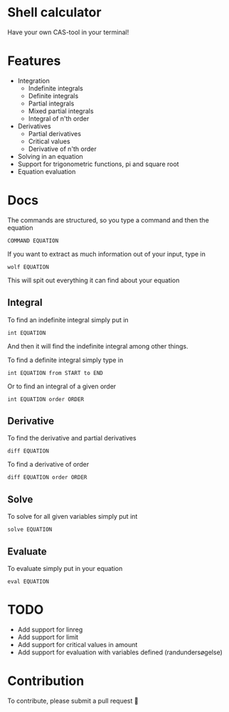 # Shell calculator
Have your own CAS-tool in your terminal!

# Features
- Integration
    - Indefinite integrals
    - Definite integrals
    - Partial integrals
    - Mixed partial integrals
    - Integral of n'th order
- Derivatives
    - Partial derivatives
    - Critical values
    - Derivative of n'th order
- Solving in an equation
- Support for trigonometric functions, pi and square root
- Equation evaluation

# Docs
The commands are structured, so you type a command and then the equation

```
COMMAND EQUATION
```

If you want to extract as much information out of your input, type in
```
wolf EQUATION
```
This will spit out everything it can find about your equation

## Integral
To find an indefinite integral simply put in
```
int EQUATION
```
And then it will find the indefinite integral among other things.

To find a definite integral simply type in
```
int EQUATION from START to END
```

Or to find an integral of a given order
```
int EQUATION order ORDER
```

## Derivative
To find the derivative and partial derivatives
```
diff EQUATION
```

To find a derivative of order
```
diff EQUATION order ORDER
```

## Solve
To solve for all given variables simply put int
```
solve EQUATION
```

## Evaluate
To evaluate simply put in your equation
```
eval EQUATION
```

# TODO
- Add support for linreg
- Add support for limit
- Add support for critical values in amount
- Add support for evaluation with variables defined (randundersøgelse)

# Contribution
To contribute, please submit a pull request 👏